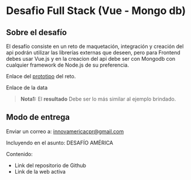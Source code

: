 # Desafio Full Stack (Vue - Mongo db)

## Sobre el desafío
El desafío consiste en un reto de maquetación, integración y creación del api podrán utilizar las librerías externas que deseen, pero para Frontend debes usar Vue.js y en la creacion del api debe ser con Mongodb con cualquier framework de Node.js de su preferencia.

Enlace del [prototipo](https://invis.io/EZIJNB9AHXW) del reto.

Enlace de la data

> **Nota1:** El **resultado** Debe ser lo más similar al ejemplo brindado.

## Modo de entrega

Enviar un correo a: innovamericacpr@gmail.com

Incluyendo en el asunto: DESAFÍO AMÉRICA

Contenido: 
* Link del repositorio de Github
* Link de la web activa
